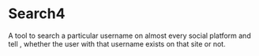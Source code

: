 # Search4
A tool to search a particular username on almost every social platform and tell , whether the user with that username exists on that site or not.
